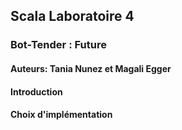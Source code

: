 ## Scala Laboratoire 4
### Bot-Tender : Future
#### Auteurs: Tania Nunez et Magali Egger
#### Introduction

#### Choix d'implémentation

